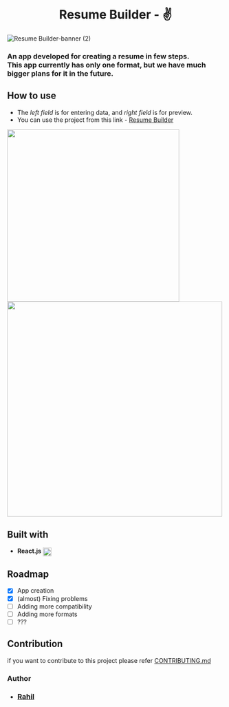<h1 align="center">Resume Builder - ✌</h1>

![Resume Builder-banner (2)](https://user-images.githubusercontent.com/75086395/197600498-2a225626-c62f-4daa-8dee-d302f48da1fa.png)

### An app developed for creating a resume in few steps. <br> This app currently has only one format, but we have much bigger plans for it in the future. 

## How to use
- The *left field* is for entering data, and *right field* is for preview.
- You can use the project from this link - [Resume Builder](https://resume-builder-two-xi.vercel.app/)

<img src="https://user-images.githubusercontent.com/75086395/197949415-7b9791ea-cefc-42d1-aadf-4f09a680b263.png" height="400"/>

<img src="https://user-images.githubusercontent.com/75086395/197950622-296365fc-3da9-4e9a-955a-0738e8fb0f74.png" height="500"/>

## Built with
- **React.js** <img src="https://upload.wikimedia.org/wikipedia/commons/thumb/a/a7/React-icon.svg/2300px-React-icon.svg.png" height=20 align="center"/>

## Roadmap
- [x] App creation
- [x] (almost) Fixing problems
- [ ] Adding more compatibility
- [ ] Adding more formats
- [ ] ???

## Contribution
if you want to contribute to this project please refer [CONTRIBUTING.md](https://github.com/Rahilsiddique/resume-builder/blob/main/CONTRIBUTING.md)

### Author
- ### [Rahil](https://github.com/Rahilsiddique)
